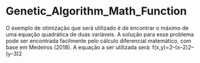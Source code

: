 # Genetic_Algorithm_Math_Function
O exemplo de otimização que será utilizado é de encontrar o máximo de uma equação quadrática de duas variáveis. A solução para esse problema pode ser encontrada facilmente pelo cálculo diferencial matemático, com base em Medeiros (2018). A equação a ser utilizada será:  f(x,y)=2–(x–2)2–(y–3)2
